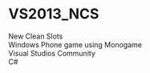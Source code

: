 # VS2013_NCS
New Clean Slots <br>
Windows Phone game using Monogame <br>
Visual Studios Community <br>
C#
